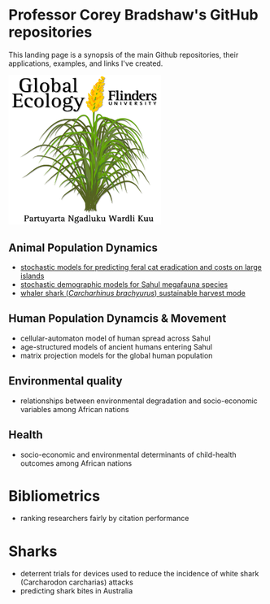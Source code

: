 # Professor Corey Bradshaw's GitHub repositories

This landing page is a synopsis of the main Github repositories, their applications, examples, and links I've created.

<img src="GEL Logo Kaurna.png" alt="Global Ecology Laboratory" class="inline" width="300" />

## Animal Population Dynamics
- [stochastic models for predicting feral cat eradication and costs on large islands](https://github.com/cjabradshaw/FeralCatEradication)
- [stochastic demographic models for Sahul megafauna species](https://github.com/cjabradshaw/MegafaunaSusceptibility)
- [whaler shark (_Carcharhinus brachyurus_) sustainable harvest mode](https://github.com/cjabradshaw/WhalerSharkModel)

## Human Population Dynamcis & Movement
- cellular-automaton model of human spread across Sahul
- age-structured models of ancient humans entering Sahul
- matrix projection models for the global human population

## Environmental quality
- relationships between environmental degradation and socio-economic variables among African nations

## Health
- socio-economic and environmental determinants of child-health outcomes among African nations

# Bibliometrics
- ranking researchers fairly by citation performance

# Sharks
- deterrent trials for devices used to reduce the incidence of white shark (Carcharodon carcharias) attacks
- predicting shark bites in Australia

